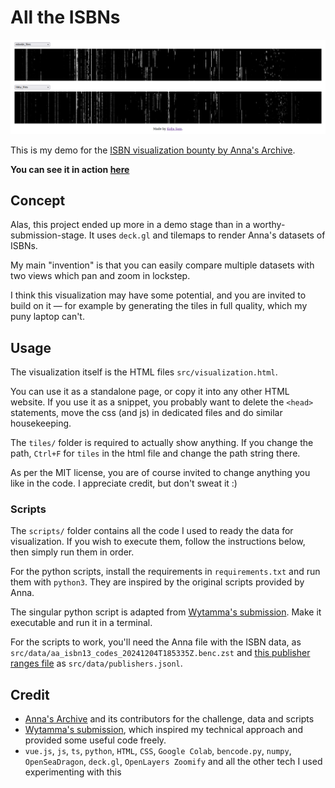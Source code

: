 # All the ISBNs

![demo screenshot of the visualization showing two datasets](demo.png)

This is my demo for the [ISBN visualization bounty by Anna's Archive](https://annas-archive.org/blog/all-isbns.html).

**You can see it in action [here](https://koljapluemer.github.io/isbns/)**


## Concept

Alas, this project ended up more in a demo stage than in a worthy-submission-stage.
It uses `deck.gl` and tilemaps to render Anna's datasets of ISBNs.

My main "invention" is that you can easily compare multiple datasets with two views which pan and zoom in lockstep.

I think this visualization may have some potential, and you are invited to build on it — for example by generating the tiles in full quality, which my puny laptop can't. 


## Usage

The visualization itself is the HTML files `src/visualization.html`. 

You can use it as a standalone page, or copy it into any other HTML website. If you use it as a snippet, you probably want to delete the `<head>` statements, move the css (and js) in dedicated files and do similar housekeeping.

The `tiles/` folder is required to actually show anything. If you change the path, `Ctrl+F` for `tiles` in the html file and change the path string there.


As per the MIT license, you are of course invited to change anything you like in the code. I appreciate credit, but don't sweat it :)

### Scripts


The `scripts/` folder contains all the code I used to ready the data for visualization.
If you wish to execute them, follow the instructions below, then simply run them in order.

For the python scripts, install the requirements in `requirements.txt` and run them with `python3`. They are inspired by the original scripts provided by Anna.

The singular python script is adapted from [Wytamma's submission](https://github.com/Wytamma/isbns/tree/main). Make it executable and run it in a terminal.

For the scripts to work, you'll need the Anna file with the ISBN data, as `src/data/aa_isbn13_codes_20241204T185335Z.benc.zst` and [this publisher ranges file]() as `src/data/publishers.jsonl`.


## Credit

- [Anna's Archive](https://annas-archive.org/) and its contributors for the challenge, data and scripts
- [Wytamma's submission](https://github.com/Wytamma/isbns), which inspired my technical approach and provided some useful code freely.
- `vue.js`, `js`, `ts`, `python`, `HTML`, `CSS`, `Google Colab`, `bencode.py`, `numpy`, `OpenSeaDragon`, `deck.gl`, `OpenLayers Zoomify` and all the other tech I used experimenting with this
